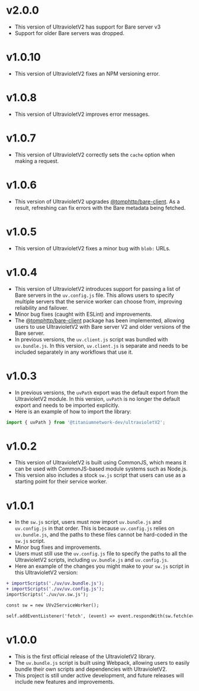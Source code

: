 # v2.0.0

-   This version of UltravioletV2 has support for Bare server v3
-   Support for older Bare servers was dropped.

# v1.0.10

-   This version of UltravioletV2 fixes an NPM versioning error.

# v1.0.8

-   This version of UltravioletV2 improves error messages.

# v1.0.7

-   This version of UltravioletV2 correctly sets the `cache` option when making a request.

# v1.0.6

-   This version of UltravioletV2 upgrades [@tomphttp/bare-client](https://www.npmjs.com/package/@tomphttp/bare-client). As a result, refreshing can fix errors with the Bare metadata being fetched.

# v1.0.5

-   This version of UltravioletV2 fixes a minor bug with `blob:` URLs.

# v1.0.4

-   This version of UltravioletV2 introduces support for passing a list of Bare servers in the `uv.config.js` file. This allows users to specify multiple servers that the service worker can choose from, improving reliability and failover.
-   Minor bug fixes (caught with ESLint) and improvements.
-   The [@tomphttp/bare-client](https://www.npmjs.com/package/@tomphttp/bare-client) package has been implemented, allowing users to use UltravioletV2 with Bare server V2 and older versions of the Bare server.
-   In previous versions, the `uv.client.js` script was bundled with `uv.bundle.js`. In this version, `uv.client.js` is separate and needs to be included separately in any workflows that use it.

# v1.0.3

-   In previous versions, the `uvPath` export was the default export from the UltravioletV2 module. In this version, `uvPath` is no longer the default export and needs to be imported explicitly.
-   Here is an example of how to import the library:

```js
import { uvPath } from '@titaniumnetwork-dev/ultravioletV2';
```

# v1.0.2

-   This version of UltravioletV2 is built using CommonJS, which means it can be used with CommonJS-based module systems such as Node.js.
-   This version also includes a stock `sw.js` script that users can use as a starting point for their service worker.

# v1.0.1

-   In the `sw.js` script, users must now import `uv.bundle.js` and `uv.config.js` in that order. This is because `uv.config.js` relies on `uv.bundle.js`, and the paths to these files cannot be hard-coded in the `sw.js` script.
-   Minor bug fixes and improvements.
-   Users must still use the `uv.config.js` file to specify the paths to all the UltravioletV2 scripts, including `uv.bundle.js` and `uv.config.js`.
-   Here an example of the changes you might make to your `sw.js` script in this UltravioletV2 version:

```diff
+ importScripts('./uv/uv.bundle.js');
+ importScripts('./uv/uv.config.js');
importScripts('./uv/uv.sw.js');

const sw = new UVv2ServiceWorker();

self.addEventListener('fetch', (event) => event.respondWith(sw.fetch(event)));
```

# v1.0.0

-   This is the first official release of the UltravioletV2 library.
-   The `uv.bundle.js` script is built using Webpack, allowing users to easily bundle their own scripts and dependencies with UltravioletV2.
-   This project is still under active development, and future releases will include new features and improvements.
